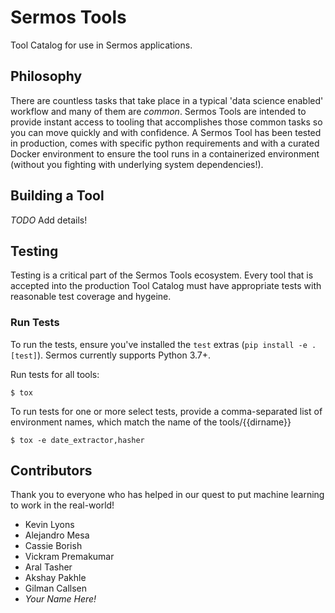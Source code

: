 # Sermos Tools

Tool Catalog for use in Sermos applications.

## Philosophy

There are countless tasks that take place in a typical 'data science enabled'
workflow and many of them are *common*. Sermos Tools are intended to provide
instant access to tooling that accomplishes those common tasks so you can move
quickly and with confidence. A Sermos Tool has been tested in production, comes
with specific python requirements and with a curated Docker environment to
ensure the tool runs in a containerized environment (without you fighting with
underlying system dependencies!).

## Building a Tool

_TODO_ Add details!

## Testing

Testing is a critical part of the Sermos Tools ecosystem. Every tool that is
accepted into the production Tool Catalog must have appropriate tests with
reasonable test coverage and hygeine.

### Run Tests

To run the tests, ensure you've installed the `test` extras
(`pip install -e .[test]`). Sermos currently supports Python 3.7+.

Run tests for all tools:

    $ tox

To run tests for one or more select tests, provide a comma-separated list of
environment names, which match the name of the tools/{{dirname}}

    $ tox -e date_extractor,hasher

## Contributors

Thank you to everyone who has helped in our quest to put machine learning
to work in the real-world!

* Kevin Lyons
* Alejandro Mesa
* Cassie Borish
* Vickram Premakumar
* Aral Tasher
* Akshay Pakhle
* Gilman Callsen
* _Your Name Here!_
